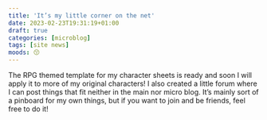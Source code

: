 ```yaml
---
title: 'It’s my little corner on the net'
date: 2023-02-23T19:31:19+01:00
draft: true
categories: [microblog]
tags: [site news] 
moods: 😙
---
```

The RPG themed template for my character sheets is ready and soon I will apply it to more of my original characters!
I also created a little forum where I can post things that fit neither in the main nor micro blog. It’s mainly sort of a pinboard for my own things, but if you want to join and be friends, feel free to do it! 